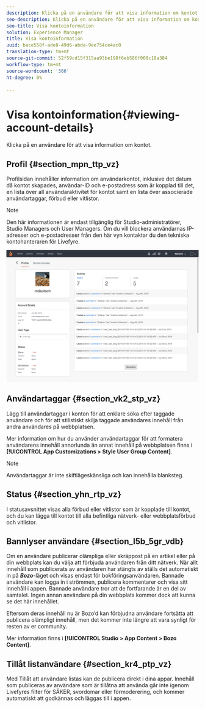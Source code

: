 ```yaml
---
description: Klicka på en användare för att visa information om kontot.
seo-description: Klicka på en användare för att visa information om kontot.
seo-title: Visa kontoinformation
solution: Experience Manager
title: Visa kontoinformation
uuid: bace558f-ade8-49d6-abda-9ee754ce4ac0
translation-type: tm+mt
source-git-commit: 52f59cd15f315aa93be198f6eb586f008c18a384
workflow-type: tm+mt
source-wordcount: '366'
ht-degree: 0%

---
```



# Visa kontoinformation{#viewing-account-details}

Klicka på en användare för att visa information om kontot.

## Profil {#section_mpn_ttp_vz}

Profilsidan innehåller information om användarkontot, inklusive det datum då kontot skapades, användar-ID och e-postadress som är kopplad till det, en lista över all användaraktivitet för kontot samt en lista över associerade användartaggar, förbud eller vitlistor.

>[!NOTE]
>
>Den här informationen är endast tillgänglig för Studio-administratörer, Studio Managers och User Managers. Om du vill blockera användarnas IP-adresser och e-postadresser från den här vyn kontaktar du den tekniska kontohanteraren för Livefyre.

![](assets/UsersProfile-1024x699.png)

## Användartaggar {#section_vk2_stp_vz}

Lägg till användartaggar i konton för att enklare söka efter taggade användare och för att stilistiskt skilja taggade användares innehåll från andra användares på webbplatsen.

Mer information om hur du använder användartaggar för att formatera användarens innehåll annorlunda än annat innehåll på webbplatsen finns i **[!UICONTROL App Customizations > Style User Group Content]**.

>[!NOTE]
>
>Användartaggar är inte skiftlägeskänsliga och kan innehålla blanksteg.

## Status {#section_yhn_rtp_vz}

I statusavsnittet visas alla förbud eller vitlistor som är kopplade till kontot, och du kan lägga till kontot till alla befintliga nätverk- eller webbplatsförbud och vitlistor.

## Bannlyser användare {#section_l5b_5gr_vdb}

Om en användare publicerar olämpliga eller skräppost på en artikel eller på din webbplats kan du välja att förbjuda användaren från ditt nätverk. När allt innehåll som publicerats av användaren har stängts av ställs det automatiskt in på ***Bozo***-läget och visas endast för bokföringsanvändaren. Bannade användare kan logga in i strömmen, publicera kommentarer och visa sitt innehåll i appen. Bannade användare tror att de fortfarande är en del av samtalet. Ingen annan användare på din webbplats kommer dock att kunna se det här innehållet.

Eftersom deras innehåll nu är Bozo’d kan förbjudna användare fortsätta att publicera olämpligt innehåll, men det kommer inte längre att vara synligt för resten av er community.

Mer information finns i **[!UICONTROL Studio > App Content > Bozo Content]**.

## Tillåt listanvändare {#section_kr4_ptp_vz}

Med Tillåt att användare listas kan de publicera direkt i dina appar. Innehåll som publiceras av användare som är tillåtna att använda går inte igenom Livefyres filter för SÄKER, svordomar eller förmoderering, och kommer automatiskt att godkännas och läggas till i appen.
